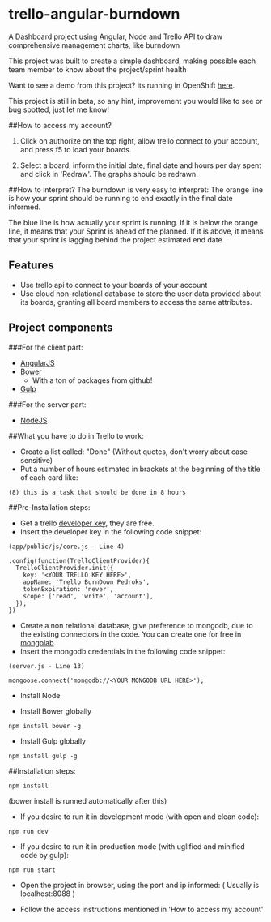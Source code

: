 # trello-angular-burndown
A Dashboard project using Angular, Node and Trello API to draw comprehensive management charts, like burndown 

This project was built to create a simple dashboard, making possible each team member to know about the project/sprint health

Want to see a demo from this project? its running in OpenShift [here](http://burndownpedrok-pedrogalv.rhcloud.com/).

This project is still in beta, so any hint, improvement you would like to see or bug spotted, just let me know!

##How to access my account?
1. Click on authorize on the top right, allow trello connect to your account, and press f5 to load your boards.

2. Select a board, inform the initial date, final date and hours per day spent and click in 'Redraw'. The graphs should be redrawn.

##How to interpret?
The burndown is very easy to interpret: The orange line is how your sprint should be running to end exactly in the final date informed.

The blue line is how actually your sprint is running. If it is below the orange line, it means that your Sprint is ahead of the planned. If it is above, it means that your sprint  is lagging behind the project estimated end date 

## Features
- Use trello api to connect to your boards of your account
- Use cloud non-relational database to store the user data provided about its boards, granting all board members to access the same attributes.

## Project components
###For the client part:
- [AngularJS](https://angularjs.org/) 
- [Bower](http://bower.io/)
	* With a ton of packages from github!
- [Gulp](http://gulpjs.com/)

###For the server part: 
- [NodeJS](https://nodejs.org)

##What you have to do in Trello to work:
- Create a list called: "Done" (Without quotes, don't worry about case sensitive)
- Put a number of hours estimated in brackets at the beginning of the title of each card like:
```
(8) this is a task that should be done in 8 hours
```

##Pre-Installation steps:
- Get a trello [developer key](https://trello.com/app-key), they are free.
- Insert the developer key in the following code snippet:
```
(app/public/js/core.js - Line 4)

.config(function(TrelloClientProvider){
  TrelloClientProvider.init({
    key: '<YOUR TRELLO KEY HERE>',
    appName: 'Trello BurnDown Pedroks',
    tokenExpiration: 'never',
    scope: ['read', 'write', 'account'],
  });
})
```

- Create a non relational database, give preference to mongodb, due to the existing connectors in the code. You can create one for free in [mongolab](https://mlab.com).
- Insert the mongodb credentials in the following code snippet:
```
(server.js - Line 13)

mongoose.connect('mongodb://<YOUR MONGODB URL HERE>');
```

- Install Node

- Install Bower globally
```
npm install bower -g 
```

- Install Gulp globally
```
npm install gulp -g 
```


##Installation steps:
```
npm install 
```
(bower install is runned automatically after this)

- If you desire to run it in development mode (with open and clean code):
```
npm run dev
```

- If you desire to run it in production mode (with uglified and minified  code by gulp):
```
npm run start
```

- Open the project in browser, using the port and ip informed: ( Usually is localhost:8088 )

- Follow the access instructions mentioned in 'How to access my account'
